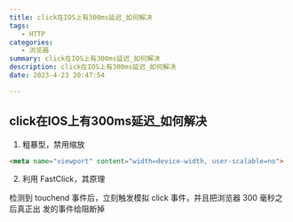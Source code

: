 ```yaml
---
title: click在IOS上有300ms延迟_如何解决
tags: 
   - HTTP
categories: 
   - 浏览器
summary: click在IOS上有300ms延迟_如何解决
description: click在IOS上有300ms延迟_如何解决
date: 2023-4-23 20:47:54

---
```




## click在IOS上有300ms延迟_如何解决

1. 粗暴型，禁用缩放

```html
<meta name="viewport" content="width=device-width, user-scalable=no">
```

2. 利用 FastClick，其原理

检测到 touchend 事件后，立刻触发模拟 click 事件，并且把浏览器 300 毫秒之后真正出 发的事件给阻断掉

